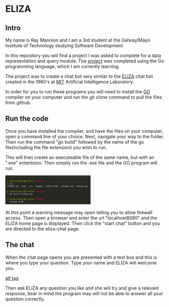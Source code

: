 # ELIZA

## Intro

My name is Ray Mannion and I am a 3rd student at the Galway/Mayo Institute of Technology studying Software Development

In this repository you wiil find a project I was asked to complete for a data representation and query module.
The [project](https://data-representation.github.io/problems/project.html) was completed using the Go programming language, which I am currently learning.

The project was to create a chat bot very similar to the [ELIZA](https://en.wikipedia.org/wiki/ELIZA) chat bot created in the 1960's at [MIT](https://en.wikipedia.org/wiki/MIT_Computer_Science_and_Artificial_Intelligence_Laboratory) Artificial Intelligence Laboratory.

In order for you to run these programs you will need to install the [GO](https://www.google.ie/?gws_rd=cr&dcr=0&ei=SQvUWejfHOaXgAaL3JeoBA)
compiler on your computer and run the git clone command to pull the files from github.

## Run the code

Once you have installed the compiler, and have the files on your computer, open a command line of your choice. Next, navigate your way to the folder. Then run the command "go build" followed by the name of the go file(including the file extension) you wish to run.

This will then create an executeable file of the same name, but with an ".exe" ententsion. Then simpily run the .exe file and the GO program will run.

![alt tag](https://github.com/rayman51/go-eliza/blob/master/images/Capture1.PNG)

At this point a warning message may open telling you to allow firewall access. Then open a browser and enter the url "localhost8080" and the ELIZA home page is displayed. Then click the "start chat" button and you are directed to the eliza-chat page.

## The chat

When the chat page opens you are presented with a text box and this is where you type your question. Type your name and ELIZA will welcome you.

[alt tag](https://github.com/rayman51/go-eliza/blob/master/images/shot.PNG)

Then ask ELIZA any question you like and she will try and give a relevant response, bear in mind the program may will not be able to answer all your question correctly.
